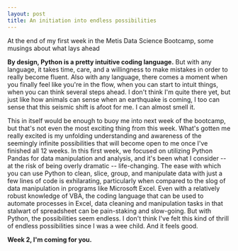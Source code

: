 ```yaml
---
layout: post
title: An initiation into endless possibilities
---
```


<div class="message">
  At the end of my first week in the Metis Data Science Bootcamp, some musings about what lays ahead
</div>

**By design, Python is a pretty intuitive coding language.** But with any language, it takes time, care, and a willingness to make mistakes in order to really become fluent. Also with any language, there comes a moment when you finally feel like you're in the flow, when you can start to intuit things, when you can think several steps ahead. I don't think I'm quite there yet, but just like how animals can sense when an earthquake is coming, I too can sense that this seismic shift is afoot for me. I can almost smell it.

This in itself would be enough to buoy me into next week of the bootcamp, but that's not even the most exciting thing from this week. What's gotten me really excited is my unfolding understanding and awareness of the seemingly infinite possibilities that will become open to me once I've finished all 12 weeks. In this first week, we focused on utilizing Python Pandas for data manipulation and analysis, and it's been what I consider -- at the risk of being overly dramatic -- life-changing. The ease with which you can use Python to clean, slice, group, and manipulate data with just a few lines of code is exhilarating, particularly when compared to the slog of data manipulation in programs like Microsoft Excel. Even with a relatively robust knowledge of VBA, the coding language that can be used to automate processes in Excel, data cleaning and manipulation tasks in that stalwart of spreadsheet can be pain-staking and slow-going. But with Python, the possibilities seem endless. I don't think I've felt this kind of thrill of endless possibilities since I was a wee child. And it feels good.

**Week 2, I'm coming for you.**
